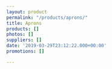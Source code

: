 ```yaml
---
layout: product
permalink: "/products/aprons/"
title: Aprons
products: []
photos: []
suppliers: []
date: '2019-03-29T23:12:22.000+00:00'
promotions: []

---
```

